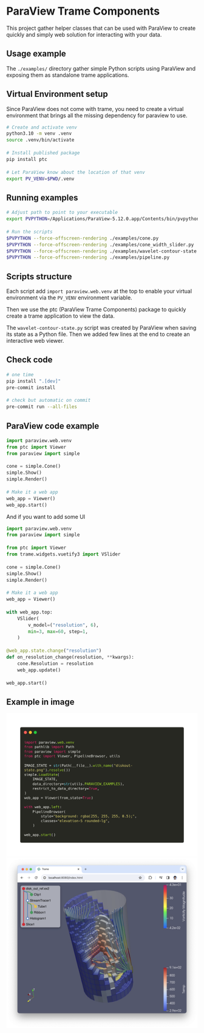 # ParaView Trame Components

This project gather helper classes that can be used with ParaView to create quickly and simply web solution for interacting with your data.

## Usage example

The `./examples/` directory gather simple Python scripts using ParaView and exposing them as standalone trame applications.

## Virtual Environment setup

Since ParaView does not come with trame, you need to create a virtual environment that brings all the missing dependency for paraview to use.

```bash
# Create and activate venv
python3.10 -m venv .venv
source .venv/bin/activate

# Install published package
pip install ptc

# Let ParaView know about the location of that venv
export PV_VENV=$PWD/.venv
```

## Running examples

```bash
# Adjust path to point to your executable
export PVPYTHON=/Applications/ParaView-5.12.0.app/Contents/bin/pvpython

# Run the scripts
$PVPYTHON --force-offscreen-rendering ./examples/cone.py
$PVPYTHON --force-offscreen-rendering ./examples/cone_width_slider.py
$PVPYTHON --force-offscreen-rendering ./examples/wavelet-contour-state.py
$PVPYTHON --force-offscreen-rendering ./examples/pipeline.py
```

## Scripts structure

Each script add `import paraview.web.venv` at the top to enable your virtual environment via the `PV_VENV` environment variable.

Then we use the ptc (ParaView Trame Components) package to quickly create a trame application to view the data.

The `wavelet-contour-state.py` script was created by ParaView when saving its state as a Python file. Then we added few lines at the end to create an interactive web viewer.

## Check code

```bash
# one time
pip install ".[dev]"
pre-commit install

# check but automatic on commit
pre-commit run --all-files
```

## ParaView code example

```python
import paraview.web.venv
from ptc import Viewer
from paraview import simple

cone = simple.Cone()
simple.Show()
simple.Render()

# Make it a web app
web_app = Viewer()
web_app.start()
```

And if you want to add some UI

```python
import paraview.web.venv
from paraview import simple

from ptc import Viewer
from trame.widgets.vuetify3 import VSlider

cone = simple.Cone()
simple.Show()
simple.Render()

# Make it a web app
web_app = Viewer()

with web_app.top:
    VSlider(
        v_model=("resolution", 6),
        min=3, max=60, step=1,
    )

@web_app.state.change("resolution")
def on_resolution_change(resolution, **kwargs):
    cone.Resolution = resolution
    web_app.update()

web_app.start()
```

## Example in image

![Code](.web-app-input.png)
![Web App](.web-app-output.png)